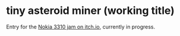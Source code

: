 # tiny asteroid miner (working title)

Entry for the [Nokia 3310 jam on itch.io](https://itch.io/jam/nokiajam3), currently in progress.
